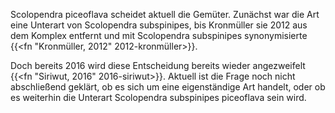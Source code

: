 Scolopendra piceoflava scheidet aktuell die Gemüter. Zunächst war die Art eine Unterart von Scolopendra subspinipes, bis Kronmüller sie 2012 aus dem Komplex entfernt und mit Scolopendra subspinipes synonymisierte {{<fn "Kronmüller, 2012" 2012-kronmüller>}}.

Doch bereits 2016 wird diese Entscheidung bereits wieder angezweifelt {{<fn "Siriwut, 2016" 2016-siriwut>}}. Aktuell ist die Frage noch nicht abschließend geklärt, ob es sich um eine eigenständige Art handelt, oder ob es weiterhin die Unterart Scolopendra subspinipes piceoflava sein wird.